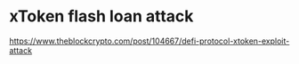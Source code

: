# xToken flash loan attack

https://www.theblockcrypto.com/post/104667/defi-protocol-xtoken-exploit-attack